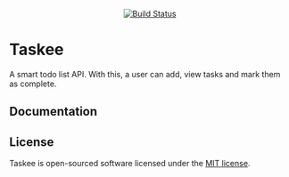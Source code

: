 <p align="center">
<a href="https://travis-ci.org/kunsal/taskee"><img src="https://travis-ci.com/kunsal/taskee.svg?branch=develop" alt="Build Status"></a>

</p>

# Taskee

A smart todo list API. With this, a user can add, view tasks and mark them as complete.

## Documentation

## License

Taskee is open-sourced software licensed under the [MIT license](https://opensource.org/licenses/MIT).
